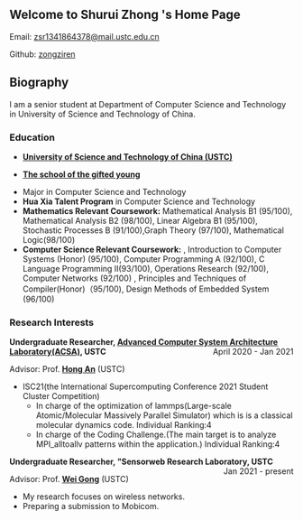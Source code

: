 ## Welcome to Shurui Zhong 's Home Page

Email: zsr1341864378@mail.ustc.edu.cn

Github: [zongziren](https://github.com/zongziren)

## Biography

I am a senior student at Department of Computer Science and Technology in University of Science and Technology of China.

### Education

- <p style="text-align:left;"><strong><a href="http://en.ustc.edu.cn/">University of Science and Technology of China (USTC)</a></strong><span style="float:right;">
- <p style="text-align:left;"><strong><a href="http://en.scgy.ustc.edu.cn/profile">The school of the gifted young</a></strong><span style="float:right;">
- Major in Computer Science and Technology
- **Hua Xia Talent Program** in Computer Science and Technology
- **Mathematics Relevant Coursework:** Mathematical Analysis B1 (95/100), Mathematical Analysis B2 (98/100), Linear Algebra B1 (95/100), Stochastic Processes B (91/100),Graph Theory (97/100), Mathematical Logic(98/100)
- **Computer Science Relevant Coursework:** , Introduction to Computer Systems (Honor) (95/100), Computer Programming A (92/100), C Language Programming II(93/100), Operations Research (92/100), Computer Networks (92/100) , Principles and Techniques of Compiler(Honor)（95/100), Design Methods of Embedded System (96/100)

### Research Interests

<p style="text-align:left;"><strong>Undergraduate Researcher, <a href="http://acsa.ustc.edu.cn/">Advanced Computer System Architecture Laboratory(ACSA)</a>, USTC</strong><span style="float:right;">April 2020 - Jan 2021</span></p>

Advisor: Prof. **[Hong An](http://cs.ustc.edu.cn/2020/0426/c23235a460072/page.htm)** (USTC)

- ISC21(the International Supercomputing Conference 2021 Student Cluster Competition)
  - In charge of the optimization of lammps(Large-scale Atomic/Molecular Massively Parallel Simulator) which is is a classical molecular dynamics code. Individual Ranking:4
  - In charge of the Coding Challenge.(The main target is to analyze MPI_alltoallv patterns within the application.) Individual Ranking:4

<p style="text-align:left;"><strong>Undergraduate Researcher, "Sensorweb Research Laboratory, USTC</strong><span style="float:right;">Jan 2021 - present</span></p>

Advisor: Prof. **[Wei Gong](http://staff.ustc.edu.cn/~weigong/)** (USTC)

- My research focuses on wireless networks.
- Preparing a submission to Mobicom.
